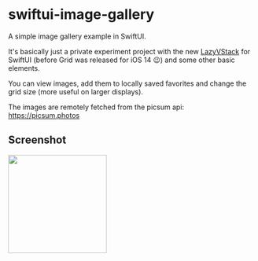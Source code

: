 # swiftui-image-gallery
A simple image gallery example in SwiftUI.

It's basically just a private experiment project with the new [LazyVStack](https://developer.apple.com/documentation/swiftui/lazyvstack) for SwiftUI (before Grid was released for iOS 14 😉) and some other basic elements. 

You can view images, add them to locally saved favorites and change the grid size (more useful on larger displays). 

The images are remotely fetched from the picsum api: https://picsum.photos

## Screenshot
<img src="http://cdn.seriousmonkey.de/github/sanzaru/ImageGallery/IMG_0125.PNG" width="200">
